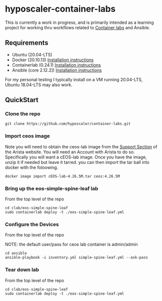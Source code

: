 # hyposcaler-container-labs

This is currently a work in progress, and is primarily intended as a learning project for working thru workflows related to [Container labs](https://containerlab.dev/) and Ansible.

## Requirements

- Ubuntu (20.04-LTS) 
- Docker (20.10.13)  [Installation instructions](https://docs.docker.com/engine/install/)
- Containerlab (0.24.1) [Installation instructions](https://containerlab.dev/install/)
- Ansible (core 2.12.2]) [Installation instructions](https://docs.ansible.com/ansible/latest/installation_guide/intro_installation.html)

For my personal testing I typically install on a VM running 20.04-LTS, Ubuntu 18.04-LTS may also work.

## QuickStart

### Clone the repo

```
git clone https://github.com/hyposcaler/container-labs.git
```

### Import ceos image

Note you will need to obtain the ceos-lab image from the [Support Section](https://www.arista.com/en/support/software-download) of the Arista website.  You will need an Account with Arista to do so.  Specifically you will want a cEOS-lab image.  Once you have the image, unzip it if needed but leave it tarred.  you can then import the tar ball into docker with the foloowing.

```
docker image import cEOS-lab-4.26.5M.tar ceos:4.26.5M
```


### Bring up the eos-simple-spine-leaf lab

From the top level of the repo

```
cd clab/eos-simple-spine-leaf
sudo containerlab deploy -t ./eos-simple-spine-leaf.yml
```

### Configure the Devices

From the top level of the repo

NOTE: the default user/pass for ceos lab container is admin/admin

```
cd ansible
ansible-playbook -i inventory.yml simple-spine-leaf.yml --ask-pass
```

### Tear down lab

From the top level of the repo

```
cd clab/eos-simple-spine-leaf
sudo containerlab deploy -t ./eos-simple-spine-leaf.yml
```

